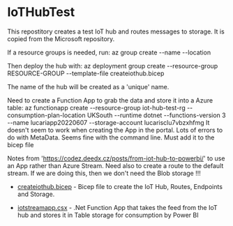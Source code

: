 # IoTHubTest

This repostitory creates a test IoT hub and routes messages to storage. It is copied from the Microsoft repository.

If a resource groups is needed, run:
    az group create --name <resourcegroupname> --location <location>
  
Then deploy the hub with:
    az deployment group create --resource-group RESOURCE-GROUP --template-file createiothub.bicep
  
The name of the hub will be created as a 'unique' name.
    
Need to create a Function App to grab the data and store it into a Azure table:
    az functionapp create --resource-group iot-hub-test-rg --consumption-plan-location UKSouth --runtime dotnet --functions-version 3 --name lucariapp20220607 --storage-account lucarisclu7vbzxhfmg
It doesn't seem to work when creating the App in the portal. Lots of errors to do with MetaData. Seems fine with the command line. Must add it to the bicep file
    
Notes from 'https://codez.deedx.cz/posts/from-iot-hub-to-powerbi/' to use an App rather than Azure Stream. Need also to create a route to the default stream. If we are doing this, then we don't need the Blob storage !!!
  
* [createiothub.bicep](createiothub.bicep) - Bicep file to create the IoT Hub, Routes, Endpoints and Storage.

* [iotstreamapp.csx](iotstreamapp.csx) - .Net Function App that takes the feed from the IoT hub and stores it in Table storage for consumption by Power BI
    


